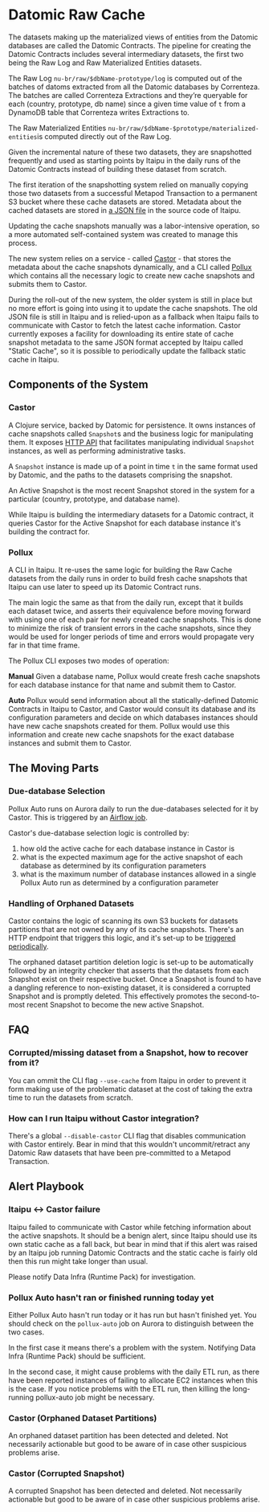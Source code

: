# Datomic Raw Cache #

The datasets making up the materialized views of entities from the Datomic databases are called the Datomic Contracts.
The pipeline for creating the Datomic Contracts includes several intermediary datasets, the first two being the Raw
Log and Raw Materialized Entities datasets.

The Raw Log `nu-br/raw/$dbName-prototype/log` is computed out of the batches of datoms extracted from all the Datomic
databases by Correnteza. The batches are called Correnteza Extractions and they’re queryable for each (country,
prototype, db name) since a given time value of `t` from a DynamoDB table that Correnteza writes Extractions to.

The Raw Materialized Entities `nu-br/raw/$dbName-$prototype/materialized-entities`is computed directly out of the Raw
Log.

Given the incremental nature of these two datasets, they are snapshotted frequently and used as starting points
by Itaipu in the daily runs of the Datomic Contracts instead of building these dataset from scratch.

The first iteration of the snapshotting system relied on manually copying those two datasets from a successful Metapod
Transaction to a permanent S3 bucket where these cache datasets are stored. Metadata about the cached datasets are
stored in [a JSON file](https://github.com/nubank/itaipu/blob/master/common-etl/src/main/resources/log_cache_map.json)
in the source code of Itaipu.

Updating the cache snapshots manually was a labor-intensive operation, so a more automated self-contained system was
created to manage this process.

The new system relies on a service - called [Castor](https://github.com/nubank/castor) - that stores the metadata about
the cache snapshots dynamically, and a CLI called
[Pollux](https://github.com/nubank/itaipu/tree/master/src/main/scala/nu/data/infra/pollux) which contains all the
necessary logic to create new cache snapshots and submits them to Castor.

During the roll-out of the new system, the older system is still in place but no more effort is going into using it to
update the cache snapshots. The old JSON file is still in Itaipu and is relied-upon as a fallback when Itaipu fails to
communicate with Castor to fetch the latest cache information. Castor currently exposes a facility for downloading its
entire state of cache snapshot metadata to the same JSON format accepted by Itaipu called "Static Cache", so it is
possible to periodically update the fallback static cache in Itaipu.

## Components of the System ##

### Castor ###
A Clojure service, backed by Datomic for persistence. It owns instances of cache snapshots called `Snapshot`s and the
business logic for manipulating them. It exposes
[HTTP API](https://github.com/nubank/castor/blob/master/src/castor/service.clj) that facilitates manipulating
individual `Snapshot` instances, as well as performing administrative tasks.

A `Snapshot` instance is made up of a point in time `t` in the same format used by Datomic, and the paths to the
datasets comprising the snapshot.

An Active Snapshot is the most recent Snapshot stored in the system for a particular (country, prototype, and database
name).

While Itaipu is building the intermediary datasets for a Datomic contract, it queries Castor for the Active Snapshot for
each database instance it's building the contract for.

### Pollux ###
A CLI in Itaipu. It re-uses the same logic for building the Raw Cache datasets from the daily runs in order to build
fresh cache snapshots that Itaipu can use later to speed up its Datomic Contract runs.

The main logic the same as that from the daily run, except that it builds each dataset twice, and asserts their
equivalence before moving forward with using one of each pair for newly created cache snapshots. This is done to
minimize the risk of transient errors in the cache snapshots, since they would be used for longer periods of time and
errors would propagate very far in that time frame.

The Pollux CLI exposes two modes of operation:

**Manual**
Given a database name, Pollux would create fresh cache snapshots for each database instance for that name and submit
them to Castor.

**Auto**
Pollux would send information about all the statically-defined Datomic Contracts in Itaipu to Castor, and Castor
would consult its database and its configuration parameters and decide on which databases instances should have new
cache snapshots created for them. Pollux would use this information and create new cache snapshots for the exact
database instances and submit them to Castor.


## The Moving Parts ##

### Due-database Selection ##

Pollux Auto runs on Aurora daily to run the due-databases selected for it by Castor. This is triggered by an
[Airflow job](https://github.com/nubank/aurora-jobs/blob/master/airflow/pollux_auto.py).

Castor's due-database selection logic is controlled by:
  1. how old the active cache for each database instance in Castor is
  2. what is the expected maximum age for the active snapshot of each database as determined by its configuration
     parameters
  3. what is the maximum number of database instances allowed in a single Pollux Auto run as determined by a
     configuration parameter

### Handling of Orphaned Datasets ###
Castor contains the logic of scanning its own S3 buckets for datasets partitions that are not owned by any of
its cache snapshots. There's an HTTP endpoint that triggers this logic, and it's set-up to be
[triggered periodically](https://github.com/nubank/definition/blob/master/resources/br/tasks/castor-delete-orphaned-datasets.edn).


The orphaned dataset partition deletion logic is set-up to be automatically followed by an integrity checker that
asserts that the datasets from each Snapshot exist on their respective bucket. Once a Snapshot is found to have a
dangling reference to non-existing dataset, it is considered a corrupted Snapshot and is promptly deleted. This
effectively promotes the second-to-most recent Snapshot to become the new active Snapshot.

## FAQ ##

### Corrupted/missing dataset from a Snapshot, how to recover from it? ###
You can ommit the CLI flag `--use-cache` from Itaipu in order to prevent it form making use of the problematic dataset
at the cost of taking the extra time to run the datasets from scratch.

### How can I run Itaipu without Castor integration? ###
There's a global `--disable-castor` CLI flag that disables communication with Castor entirely. Bear in mind that this
wouldn't uncommit/retract any Datomic Raw datasets that have been pre-committed to a Metapod Transaction.

## Alert Playbook ##

### Itaipu <-> Castor failure ###
Itaipu failed to communicate with Castor while fetching information about the active snapshots. It should be a benign
alert, since Itaipu should use its own static cache as a fall back, but bear in mind that if this alert was raised
by an Itaipu job running Datomic Contracts and the static cache is fairly old then this run might take longer than
usual.

Please notify Data Infra (Runtime Pack) for investigation.

### Pollux Auto hasn't ran or finished running today yet ###
Either Pollux Auto hasn't run today or it has run but hasn't finished yet. You should check on the `pollux-auto` job
on Aurora to distinguish between the two cases.

In the first case it means there's a problem with the system. Notifying Data Infra (Runtime Pack) should be sufficient.

In the second case, it might cause problems with the daily ETL run, as there have been reported instances of failing to
allocate EC2 instances when this is the case. If you notice problems with the ETL run, then killing the long-running
pollux-auto job might be necessary.

### Castor (Orphaned Dataset Partitions) ###
An orphaned dataset partition has been detected and deleted. Not necessarily actionable but good to be aware of in case
other suspicious problems arise.

### Castor (Corrupted Snapshot) ###
A corrupted Snapshot has been detected and deleted. Not necessarily actionable but good to be aware of in case other
suspicious problems arise.
